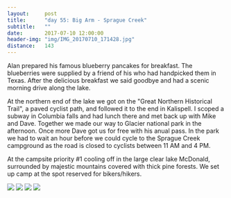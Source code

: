 ```yaml
---
layout:     post
title:      "day 55: Big Arm - Sprague Creek"
subtitle:   ""
date:       2017-07-10 12:00:00
header-img: "img/IMG_20170710_171428.jpg"
distance:   143
---
```



Alan prepared his famous blueberry pancakes for breakfast.
The blueberries were supplied by a friend of his who had handpicked them in Texas.
After the delicious breakfast we said goodbye and had a scenic morning drive along the lake.

At the northern end of the lake we got on the "Great Northern Historical Trail", a paved cyclist path, and followed it to the end in Kalispell.
I scoped a subway in Columbia falls and had lunch there and met back up with Mike and Dave.
Together we made our way to Glacier national park in the afternoon.
Once more Dave got us for free with his anual pass.
In the park we had to wait an hour before we could cycle to the Sprague Creek campground as the road is closed to cyclists between 11 AM and 4 PM.

At the campsite priority #1 cooling off in the large clear lake McDonald, surrounded by majestic mountains covered with thick pine forests.
We set up camp at the spot reserved for bikers/hikers.

<img src="{{ site.baseurl }}/img/IMG_20170710_075814.jpg">
<span class="caption text-muted"></span>

<img src="{{ site.baseurl }}/img/IMG_20170710_134534.jpg">
<span class="caption text-muted"></span>

<img src="{{ site.baseurl }}/img/IMG_20170710_135702.jpg">
<span class="caption text-muted"></span>

<img src="{{ site.baseurl }}/img/IMG_20170710_153044.jpg">
<span class="caption text-muted"></span>
